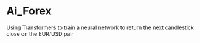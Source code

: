 # Ai_Forex

Using Transformers to train a neural network to return the next candlestick close on the EUR/USD pair

